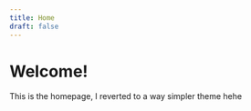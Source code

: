 ```yaml
---
title: Home
draft: false
---
```


# Welcome!
This is the homepage, I reverted to a way simpler theme hehe